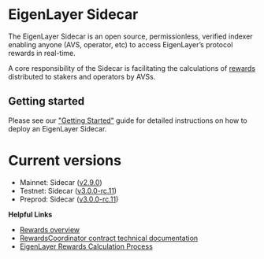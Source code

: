 # EigenLayer Sidecar

The EigenLayer Sidecar is an open source, permissionless, verified indexer enabling anyone (AVS, operator, etc) to access EigenLayer’s protocol rewards in real-time.

A core responsibility of the Sidecar is facilitating the calculations of [rewards](https://docs.eigenlayer.xyz/eigenlayer/rewards-claiming/rewards-claiming-overview) distributed to stakers and operators by AVSs.

## Getting started

Please see our ["Getting Started"](https://sidecar-docs.eigenlayer.xyz/docs/sidecar/running/getting-started) guide for detailed instructions on how to deploy an EigenLayer Sidecar.

# Current versions

* Mainnet: Sidecar ([v2.9.0](https://github.com/Layr-Labs/sidecar/releases/tag/v2.9.0))
* Testnet: Sidecar ([v3.0.0-rc.11](https://github.com/Layr-Labs/sidecar/releases/tag/v3.0.0-rc.11))
* Preprod: Sidecar ([v3.0.0-rc.11](https://github.com/Layr-Labs/sidecar/releases/tag/v3.0.0-rc.11))

**Helpful Links**

* [Rewards overview](https://docs.eigenlayer.xyz/eigenlayer/rewards-claiming/rewards-claiming-overview)
* [RewardsCoordinator contract technical documentation](https://github.com/Layr-Labs/eigenlayer-contracts/blob/dev/docs/core/RewardsCoordinator.md)
* [EigenLayer Rewards Calculation Process](https://hackmd.io/u-NHKEvtQ7m7CVDb4_42bA)



